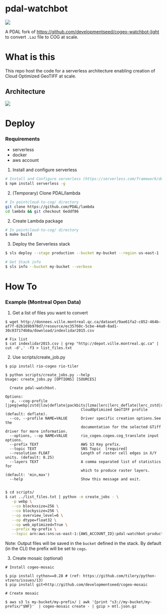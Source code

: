 # pdal-watchbot

![](https://user-images.githubusercontent.com/10407788/68695040-4e707b00-0548-11ea-89a6-d81a97c4b62c.jpg)


A PDAL fork of https://github.com/developmentseed/cogeo-watchbot-light to convert `.Laz` file to COG at scale.

# What is this

This repo host the code for a serverless architecture enabling creation of Cloud Optimized GeoTIFF at scale.

## Architecture

![](https://user-images.githubusercontent.com/10407788/66224855-f3c04580-e6a4-11e9-8903-8319c9a89875.png)


# Deploy

### Requirements
- serverless
- docker
- aws account


1. Install and configure serverless
```bash
# Install and Configure serverless (https://serverless.com/framework/docs/providers/aws/guide/credentials/)
$ npm install serverless -g 
```

2. (Temporary) Clone PDAL/lambda

```bash
# In pointcloud-to-cog/ directory
git clone https://github.com/PDAL/lambda
cd lambda && git checkout 6eddf86
```

2. Create Lambda package

```bash
# In pointcloud-to-cog/ directory
$ make build
```

3. Deploy the Serverless stack

```bash
$ sls deploy --stage production --bucket my-bucket --region us-east-1

# Get Stack info
$ sls info --bucket my-bucket --verbose
```



# How To

### Example (Montreal Open Data)

1. Get a list of files you want to convert
```$
$ wget http://donnees.ville.montreal.qc.ca/dataset/9ae61fa2-c852-464b-af7f-82b169b970d7/resource/ec35760c-5cbe-44a0-8ad1-30c037174b0a/download/indexlidar2015.csv

# Fix list
$ cat indexlidar2015.csv | grep "http://depot.ville.montreal.qc.ca" | cut -d',' -f3 > list_files.txt
```

2. Use scripts/create_job.py

```
$ pip install rio-cogeo rio-tiler

$ python scripts/create_jobs.py --help 
Usage: create_jobs.py [OPTIONS] [SOURCES]

  Create pdal-watchbot.

Options:
  -p, --cog-profile [jpeg|webp|zstd|lzw|deflate|packbits|lzma|lerc|lerc_deflate|lerc_zstd|raw]
                                  CloudOptimized GeoTIFF profile (default: deflate).
  --co, --profile NAME=VALUE      Driver specific creation options.See the
                                  documentation for the selected GTiff driver for more information.
  --options, --op NAME=VALUE      rio_cogeo.cogeo.cog_translate input options.
  --prefix TEXT                   AWS S3 Key prefix.
  --topic TEXT                    SNS Topic  [required]
  --resolution FLOAT              Length of raster cell edges in X/Y units. (default: 0.25)
  --layers TEXT                   A comma separated list of statistics for
                                  which to produce raster layers. (default: 'min,max')
  --help                          Show this message and exit.
```

```bash

$ cd scripts/
$ cat ../list_files.txt | python -m create_jobs - \
   -p webp \
   --co blockxsize=256 \
   --co blockysize=256 \
   --op overview_level=6 \
   --op dtype=float32 \
   --op web_optimized=True \
   --prefix my-prefix \
   --topic arn:aws:sns:us-east-1:{AWS_ACCOUNT_ID}:pdal-watchbot-production-WatchbotTopic
```

Note: Output files will be saved in the `bucket` defined in the stack. By default (in the CLI) the prefix will be set to `cogs`.

3. Create mosaic (optional)

```
# Install cogeo-mosaic

$ pip install cython==0.28 # (ref: https://github.com/tilery/python-vtzero/issues/13)
$ pip install git+http://github.com/developmentseed/cogeo-mosaic

# Create mosaic

$ aws s3 ls my-bucket/my-prefix/ | awk '{print "s3://my-bucket/my-prefix/"$NF}'  | cogeo-mosaic create - | gzip > mtl.json.gz
```

